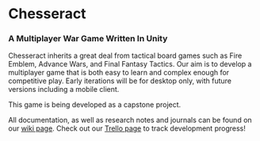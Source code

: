 # Chesseract
### A Multiplayer War Game Written In Unity
Chesseract inherits a great deal from tactical board games such as Fire Emblem, Advance Wars, and Final Fantasy Tactics. Our aim is to develop a multiplayer game that is both easy to learn and complex enough for competitive play. Early iterations will be for desktop only, with future versions including a mobile client.

This game is being developed as a capstone project.

All documentation, as well as research notes and journals can be found on our [wiki page](https://github.com/SpylerMcCarThief/chesseract/wiki). Check out our [Trello page](https://trello.com/b/6nIQNK1d/main) to track development progress!
